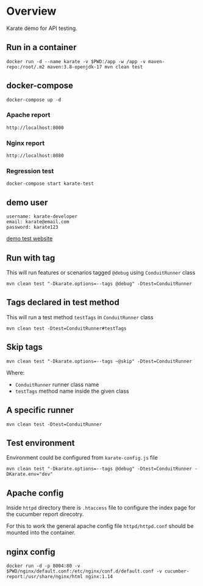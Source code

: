 # Overview

Karate demo for API testing.

## Run in a container

```shell
docker run -d --name karate -v $PWD:/app -w /app -v maven-repo:/root/.m2 maven:3.8-openjdk-17 mvn clean test
```

## docker-compose

```shell
docker-compose up -d
```

### Apache report

```
http://localhost:8000
```

### Nginx report

```
http://localhost:8080
```

### Regression test

```shell
docker-compose start karate-test
```

## demo user

```
username: karate-developer
email: karate@email.com
password: karate123
```

[demo test website](https://demo.realworld.io/)

## Run with tag

This will run features or scenarios tagged `@debug` using `ConduitRunner` class

```shell
mvn clean test "-Dkarate.options=--tags @debug" -Dtest=ConduitRunner
```

## Tags declared in test method

This will run a test method `testTags` in `ConduitRunner` class

```shell
mvn clean test -Dtest=ConduitRunner#testTags
```

## Skip tags

```shell
mvn clean test "-Dkarate.options=--tags ~@skip" -Dtest=ConduitRunner
```

Where:

- `ConduitRunner` runner class name
- `testTags` method name inside the given class

## A specific runner

```shell
mvn clean test -Dtest=ConduitRunner
```

## Test environment

Environment could be configured from `karate-config.js` file

```shell
mvn clean test "-Dkarate.options=--tags @debug" -Dtest=ConduitRunner -DKarate.env="dev"
```

## Apache config

Inside `httpd` directory there is `.htaccess` file to configure the index page for the cucumber report direcotry.

For this to work the general apache config file `httpd/httpd.conf` should be mounted into the container.

## nginx config

```shell
docker run -d -p 8004:80 -v $PWD/nginx/default.conf:/etc/nginx/conf.d/default.conf -v cucumber-report:/usr/share/nginx/html nginx:1.14
```
